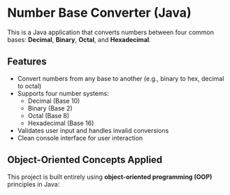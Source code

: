 # Number Base Converter (Java)

This is a Java application that converts numbers between four common bases: **Decimal**, **Binary**, **Octal**, and **Hexadecimal**.

## Features

- Convert numbers from any base to another (e.g., binary to hex, decimal to octal)
- Supports four number systems:
  - Decimal (Base 10)
  - Binary (Base 2)
  - Octal (Base 8)
  - Hexadecimal (Base 16)
- Validates user input and handles invalid conversions
- Clean console interface for user interaction

## Object-Oriented Concepts Applied

This project is built entirely using **object-oriented programming (OOP)** principles in Java:
